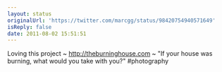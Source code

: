 ```yaml
---
layout: status
originalUrl: 'https://twitter.com/marcgg/status/98420754940571649'
isReply: false
date: 2011-08-02 15:51:51
---
```


Loving this project ~ http://theburninghouse.com ~ "If your house was burning, what would you take with you?" #photography
